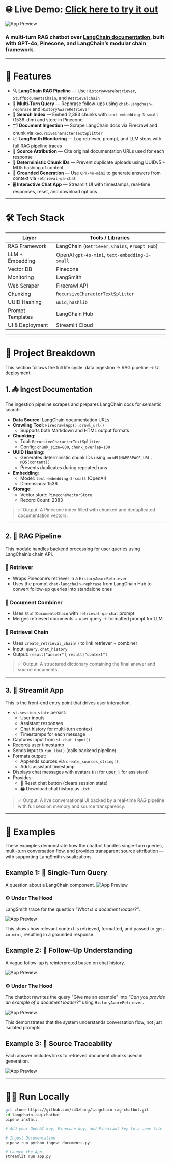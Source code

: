 # 🌐 **Live Demo**: [Click here to try it out](https://zhang-chatbot.streamlit.app/)

![App Preview](https://github.com/z43zhang/langchain-chatbot/blob/main/assets/main1.png)

### A multi-turn RAG chatbot over [LangChain documentation](https://python.langchain.com/), built with GPT-4o, Pinecone, and LangChain’s modular chain framework. 


---

# 🚀 Features

* 🔍 **LangChain RAG Pipeline** — Use `HistoryAwareRetriever`, `StuffDocumentsChain`, and `RetrievalChain`
* 🔄 **Multi-Turn Query** — Rephrase follow-ups using `chat-langchain-rephrase` and `HistoryAwareRetriever`
* 🧠 **Search Index** — Embed 2,383 chunks with `text-embedding-3-small` (1536-dim) and store in Pinecone
* 🗂️ **Document Ingestion** — Scrape LangChain docs via Firecrawl and chunk via `RecursiveCharacterTextSplitter`
* 📈 **LangSmith Monitoring** — Log retriever, prompt, and LLM steps with full RAG pipeline traces
* 🔗 **Source Attribution** — Cite original documentation URLs used for each response
* 🧬 **Deterministic Chunk IDs** — Prevent duplicate uploads using UUIDv5 + MD5 hashing of content
* 🤖 **Grounded Generation** — Use `GPT-4o-mini` to generate answers from context via `retrieval-qa-chat`
* 🖥️ **Interactive Chat App** — Streamlit UI with timestamps, real-time responses, reset, and download options

---

# 🛠️ Tech Stack

| Layer            | Tools / Libraries                                      |
|------------------|--------------------------------------------------------|
| RAG Framework    | LangChain (`Retriever`, `Chains`, `Prompt Hub`)        |
| LLM + Embedding  | OpenAI `gpt-4o-mini`, `text-embedding-3-small`         |            
| Vector DB        | Pinecone                                               |
| Monitoring       | LangSmith                                              |
| Web Scraper      | Firecrawl API                                          |
| Chunking         | `RecursiveCharacterTextSplitter`                       |
| UUID Hashing     | `uuid`, `hashlib`                                      |
| Prompt Templates | LangChain Hub                                          |
| UI & Deployment  | Streamlit Cloud                                        |

---

# 🔬 Project Breakdown

This section follows the full life cycle: data ingestion → RAG pipeline → UI deployment.

## 1. 📥 Ingest Documentation 

The ingestion pipeline scrapes and prepares LangChain docs for semantic search:

- **Data Source**: LangChain documentation URLs
- **Crawling Tool**: `FirecrawlApp().crawl_url()`
  - Supports both Markdown and HTML output formats
- **Chunking**: 
  - Tool: `RecursiveCharacterTextSplitter`  
  - Config: `chunk_size=800`, `chunk_overlap=100`
- **UUID Hashing**: 
  - Generates deterministic chunk IDs using `uuid5(NAMESPACE_URL, MD5(content))`  
  - Prevents duplicates during repeated runs
- **Embedding**: 
  - Model: `text-embedding-3-small` (OpenAI)
  - Dimensions: 1536
- **Storage**: 
  - Vector store: `PineconeVectorStore`
  - Record Count: 2383

> ✅ Output: A Pinecone index filled with chunked and deduplicated documentation vectors.

---

## 2. 🔧 RAG Pipeline

This module handles backend processing for user queries using LangChain’s chain API.

### 🔹 Retriever
   - Wraps Pinecone’s retriever in a `HistoryAwareRetriever`  
   - Uses the prompt `chat-langchain-rephrase` from LangChain Hub to convert follow-up queries into standalone ones

### 🔹 Document Combiner  
   - Uses `StuffDocumentsChain` with `retrieval-qa-chat` prompt  
   - Merges retrieved documents + user query → formatted prompt for LLM

### 🔹 Retrieval Chain
   - Uses `create_retrieval_chain()` to link retriever + combiner  
   - Input: `query`, `chat_history`  
   - Output: `result["answer"]`, `result["context"]`

> ✅ Output: A structured dictionary containing the final answer and source documents.

---

## 3. 💬 Streamlit App 

This is the front-end entry point that drives user interaction.

- `st.session_state` persist:
  - User inputs
  - Assistant responses
  - Chat history for multi-turn context
  - Timestamps for each message
- Captures input from `st.chat_input()`
- Records user timestamp
- Sends input to `run_llm()` (calls backend pipeline)
- Formats output:
  - Appends sources via `create_sources_string()`
  - Adds assistant timestamp
- Displays chat messages with avatars (`🧑‍💻` for user, `🤖` for assistant)
- Provides:
  - 🔄 Reset chat button (clears session state)
  - 🖨️ Download chat history as `.txt`

> ✅ Output: A live conversational UI backed by a real-time RAG pipeline with full session memory and source transparency.

---

# 🧪 Examples

These examples demonstrate how the chatbot handles single-turn queries, multi-turn conversation flow, and provides transparent source attribution — with supporting LangSmith visualizations.

## Example 1: 📌 Single-Turn Query

A question about a LangChain component.
![App Preview](https://github.com/z43zhang/langchain-chatbot/blob/main/assets/main2.png)

### ⚙️ Under The Hood

LangSmith trace for the question _“What is a document loader?”_. 

![App Preview](https://github.com/z43zhang/langchain-chatbot/blob/main/assets/rag.png)

This shows how relevant context is retrieved, formatted, and passed to `gpt-4o-mini`, resulting in a grounded response.

## Example 2: 📌 Follow-Up Understanding

A vague follow-up is reinterpreted based on chat history.

![App Preview](https://github.com/z43zhang/langchain-chatbot/blob/main/assets/history1.png)

### ⚙️ Under The Hood

The chatbot rewrites the query "Give me an example" into _"Can you provide an example of a document loader?"_ using `HistoryAwareRetriever`.

![App Preview](https://github.com/z43zhang/langchain-chatbot/blob/main/assets/rewriting.png)

This demonstrates that the system understands conversation flow, not just isolated prompts.

## Example 3: 📌 Source Traceability

Each answer includes links to retrieved document chunks used in generation.

![App Preview](https://github.com/z43zhang/langchain-chatbot/blob/main/assets/source.png)

---

# 🧑‍💻 Run Locally

```bash
git clone https://github.com/z43zhang/langchain-rag-chatbot.git
cd langchain-rag-chatbot
pipenv install 

# Add your OpenAI key, Pinecone key, and Firecrawl key to a .env file

# Ingest Documentation
pipenv run python ingest_documents.py

# Launch the App
streamlit run app.py
